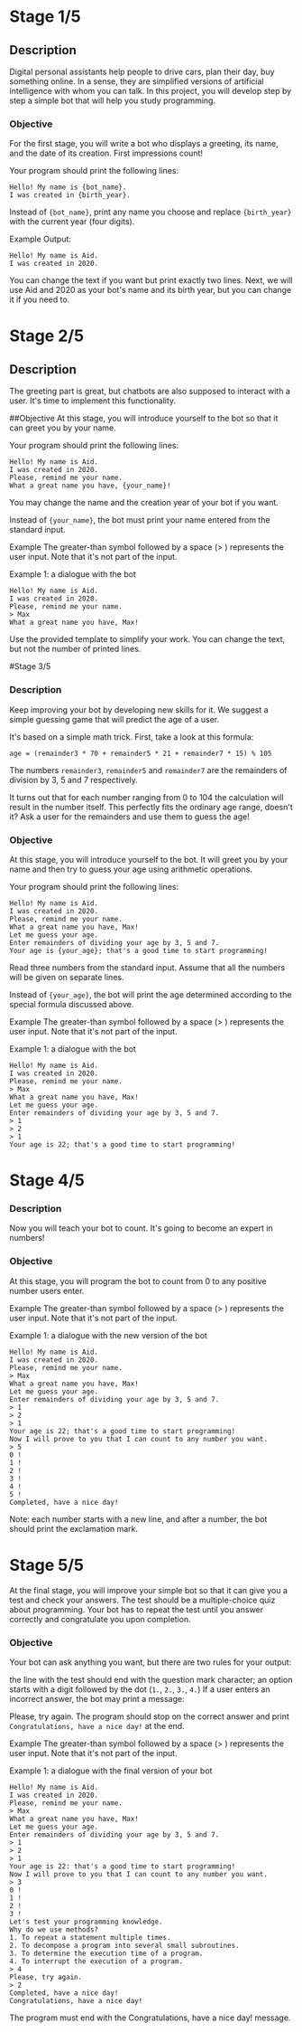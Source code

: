 # Stage 1/5
## Description
Digital personal assistants help people to drive cars, plan their day, buy something online.
In a sense, they are simplified versions of artificial intelligence with whom you can talk.
In this project, you will develop step by step a simple bot that will help you study programming.

### Objective
For the first stage, you will write a bot who displays a greeting, its name, and the date of its creation. First impressions count!

Your program should print the following lines:
```
Hello! My name is {bot_name}.
I was created in {birth_year}.
```
Instead of `{bot_name}`, print any name you choose and replace `{birth_year}` with the current year (four digits).

Example
Output:
```
Hello! My name is Aid.
I was created in 2020.
```
You can change the text if you want but print exactly two lines.
Next, we will use Aid and 2020 as your bot's name and its birth year, but you can change it if you need to.

# Stage 2/5
## Description
The greeting part is great, but chatbots are also supposed to interact with a user. It's time to implement this functionality.

##Objective
At this stage, you will introduce yourself to the bot so that it can greet you by your name.

Your program should print the following lines:
```
Hello! My name is Aid.
I was created in 2020.
Please, remind me your name.
What a great name you have, {your_name}!
```
You may change the name and the creation year of your bot if you want.

Instead of `{your_name}`, the bot must print your name entered from the standard input.

Example
The greater-than symbol followed by a space (> ) represents the user input. Note that it's not part of the input.

Example 1: a dialogue with the bot
```
Hello! My name is Aid.
I was created in 2020.
Please, remind me your name.
> Max
What a great name you have, Max!
```
Use the provided template to simplify your work. You can change the text, but not the number of printed lines.

#Stage 3/5
### Description
Keep improving your bot by developing new skills for it. We suggest a simple guessing game that will predict the age of a user.

It's based on a simple math trick. First, take a look at this formula:
```
age = (remainder3 * 70 + remainder5 * 21 + remainder7 * 15) % 105
```
The numbers `remainder3`, `remainder5` and `remainder7` are the remainders of 
division by 3, 5 and 7 respectively.

It turns out that for each number ranging from 0 to 104 the calculation will result in the number itself. This perfectly fits the ordinary age range, doesn't it? Ask a user for the remainders and use them to guess the age!

### Objective
At this stage, you will introduce yourself to the bot. It will greet you by your name and then try to guess your age using arithmetic operations.

Your program should print the following lines:
```
Hello! My name is Aid.
I was created in 2020.
Please, remind me your name.
What a great name you have, Max!
Let me guess your age.
Enter remainders of dividing your age by 3, 5 and 7.
Your age is {your_age}; that's a good time to start programming!
```
Read three numbers from the standard input. Assume that all the numbers will be given on separate lines.

Instead of `{your_age}`, the bot will print the age determined according to the special formula discussed above.

Example
The greater-than symbol followed by a space (> ) represents the user input. Note that it's not part of the input.

Example 1: a dialogue with the bot
```
Hello! My name is Aid.
I was created in 2020.
Please, remind me your name.
> Max
What a great name you have, Max!
Let me guess your age.
Enter remainders of dividing your age by 3, 5 and 7.
> 1
> 2
> 1
Your age is 22; that's a good time to start programming!
```
# Stage 4/5
### Description
Now you will teach your bot to count. It's going to become an expert in numbers!

### Objective
At this stage, you will program the bot to count from 0 to any positive number users enter.

Example
The greater-than symbol followed by a space (> ) represents the user input. Note that it's not part of the input.

Example 1: a dialogue with the new version of the bot
```
Hello! My name is Aid.
I was created in 2020.
Please, remind me your name.
> Max
What a great name you have, Max!
Let me guess your age.
Enter remainders of dividing your age by 3, 5 and 7.
> 1
> 2
> 1
Your age is 22; that's a good time to start programming!
Now I will prove to you that I can count to any number you want.
> 5
0 !
1 !
2 !
3 !
4 !
5 !
Completed, have a nice day!
```
Note: each number starts with a new line, and after a number, the bot should print the exclamation mark.

# Stage 5/5
At the final stage, you will improve your simple bot so that it can give you a test and check your answers. The test should be a multiple-choice quiz about programming. Your bot has to repeat the test until you answer correctly and congratulate you upon completion.

### Objective
Your bot can ask anything you want, but there are two rules for your output:

the line with the test should end with the question mark character;
an option starts with a digit followed by the dot (`1.`, `2.`, `3.`, `4.`)
If a user enters an incorrect answer, the bot may print a message:

Please, try again.
The program should stop on the correct answer and print `Congratulations, have a nice day!` at the end.

Example
The greater-than symbol followed by a space (> ) represents the user input. Note that it's not part of the input.

Example 1: a dialogue with the final version of your bot
```
Hello! My name is Aid.
I was created in 2020.
Please, remind me your name.
> Max
What a great name you have, Max!
Let me guess your age.
Enter remainders of dividing your age by 3, 5 and 7.
> 1 
> 2
> 1
Your age is 22: that's a good time to start programming!
Now I will prove to you that I can count to any number you want.
> 3
0 !
1 !
2 !
3 !
Let's test your programming knowledge.
Why do we use methods?
1. To repeat a statement multiple times.
2. To decompose a program into several small subroutines.
3. To determine the execution time of a program.
4. To interrupt the execution of a program.
> 4
Please, try again.
> 2
Completed, have a nice day!
Congratulations, have a nice day!
```
The program must end with the Congratulations, have a nice day! message.
